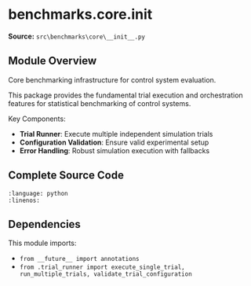 # benchmarks.core.__init__

**Source:** `src\benchmarks\core\__init__.py`

## Module Overview

Core benchmarking infrastructure for control system evaluation.

This package provides the fundamental trial execution and orchestration
features for statistical benchmarking of control systems.

Key Components:
- **Trial Runner**: Execute multiple independent simulation trials
- **Configuration Validation**: Ensure valid experimental setup
- **Error Handling**: Robust simulation execution with fallbacks

## Complete Source Code

```{literalinclude} ../../../src/benchmarks/core/__init__.py
:language: python
:linenos:
```



## Dependencies

This module imports:

- `from __future__ import annotations`
- `from .trial_runner import execute_single_trial, run_multiple_trials, validate_trial_configuration`
